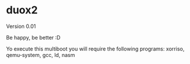 # duox2

Version 0.01

Be happy, be better :D

Yo execute this multiboot you will require the following programs: xorriso, qemu-system, gcc, ld, nasm